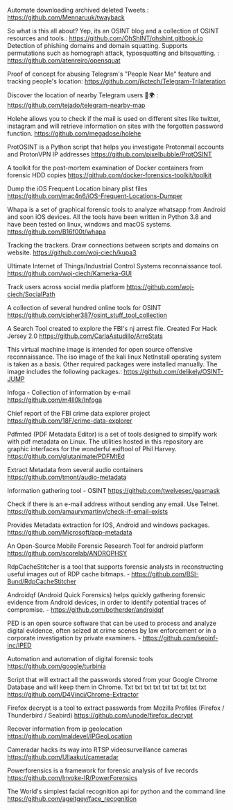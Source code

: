 

Automate downloading archived deleted Tweets.: https://github.com/Mennaruuk/twayback

So what is this all about? Yep, its an OSINT blog and a collection of OSINT resources and tools.: https://github.com/OhShINT/ohshint.gitbook.io
Detection of phishing domains and domain squatting. Supports permutations such as homograph attack, typosquatting and bitsquatting. :
https://github.com/atenreiro/opensquat

Proof of concept for abusing Telegram's "People Near Me" feature and tracking people's location:
https://github.com/jkctech/Telegram-Trilateration

Discover the location of nearby Telegram users 📡🌍 : https://github.com/tejado/telegram-nearby-map

Holehe allows you to check if the mail is used on different sites like twitter, instagram and will retrieve information on sites with the forgotten password function.
https://github.com/megadose/holehe

ProtOSINT is a Python script that helps you investigate Protonmail accounts and ProtonVPN IP addresses
https://github.com/pixelbubble/ProtOSINT

A toolkit for the post-mortem examination of Docker containers from forensic HDD copies
https://github.com/docker-forensics-toolkit/toolkit

Dump the iOS Frequent Location binary plist files
https://github.com/mac4n6/iOS-Frequent-Locations-Dumper

Whapa is a set of graphical forensic tools to analyze whatsapp from Android and soon iOS devices. All the tools have been written in Python 3.8 and have been tested on linux, windows and macOS systems.
https://github.com/B16f00t/whapa

Tracking the trackers. Draw connections between scripts and domains on website.
https://github.com/woj-ciech/kupa3

Ultimate Internet of Things/Industrial Control Systems reconnaissance tool.
https://github.com/woj-ciech/Kamerka-GUI

Track users across social media platform
https://github.com/woj-ciech/SocialPath

A collection of several hundred online tools for OSINT
https://github.com/cipher387/osint_stuff_tool_collection

A Search Tool created to explore the FBI's nj arrest file. Created For Hack Jersey 2.0
https://github.com/CarlaAstudillo/ArreStats

This virtual machine image is intended for open source offensive reconnaissance. The iso image of the kali linux NetInstall operating system is taken as a basis. Other required packages were installed manually. The image includes the following packages.:
https://github.com/delikely/OSINT-JUMP

Infoga - Collection of information by e-mail
https://github.com/m4ll0k/Infoga

Chief report of the FBI crime data explorer project
https://github.com/18F/crime-data-explorer

Pdfmted (PDF Metadata Editor) is a set of tools designed to simplify work with pdf metadata on Linux. The utilities hosted in this repository are graphic interfaces for the wonderful exiftool of Phil Harvey.
https://github.com/glutanimate/PDFMtEd

Extract Metadata from several audio containers
https://github.com/tmont/audio-metadata

Information gathering tool - OSINT
https://github.com/twelvesec/gasmask

Check if there is an e-mail address without sending any email. Use Telnet.
https://github.com/amaurymartiny/check-if-email-exists

Provides Metadata extraction for IOS, Android and windows packages.
https://github.com/Microsoft/app-metadata

An Open-Source Mobile Forensic Research Tool for android platform
https://github.com/scorelab/ANDROPHSY

RdpCacheStitcher is a tool that supports forensic analysts in 
reconstructing useful images out of RDP cache bitmaps. - https://github.com/BSI-Bund/RdpCacheStitcher

Androidqf (Android Quick Forensics) helps quickly gathering forensic 
evidence from Android devices, in order to identify potential traces of 
compromise. - https://github.com/botherder/androidqf

PED is an open source software that can be used to process and analyze 
digital evidence, often seized at crime scenes by law enforcement or in a
corporate investigation by private examiners. - https://github.com/sepinf-inc/IPED

Automation and automation of digital forensic tools
https://github.com/google/turbinia

Script that will extract all the passwords stored from your Google Chrome Database and will keep them in Chrome. Txt txt txt txt txt txt txt txt txt
https://github.com/D4Vinci/Chrome-Extractor

Firefox decrypt is a tool to extract passwords from Mozilla Profiles (Firefox / Thunderbird / Seabird)
https://github.com/unode/firefox_decrypt

Recover information from ip geolocation
https://github.com/maldevel/IPGeoLocation

Cameradar hacks its way into RTSP videosurveillance cameras
https://github.com/Ullaakut/cameradar

Powerforensics is a framework for forensic analysis of live records
https://github.com/Invoke-IR/PowerForensics

The World's simplest facial recognition api for python and the command line
https://github.com/ageitgey/face_recognition
